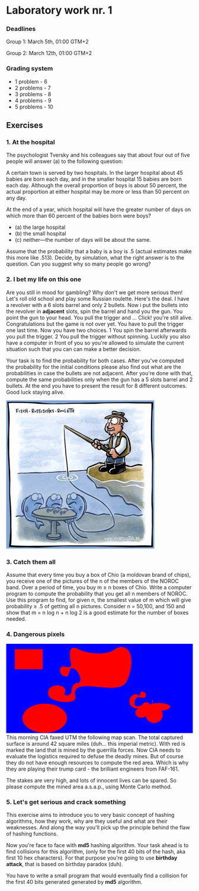# Laboratory work nr. 1

### Deadlines
Group 1: March 5th, 01:00 GTM+2

Group 2: March 12th, 01:00 GTM+2

### Grading system
- 1 problem  - 6
- 2 problems - 7
- 3 problems - 8
- 4 problems - 9
- 5 problems - 10

## Exercises
### 1. At the hospital
The psychologist Tversky and his colleagues say that about four out of five people will answer (a) to the following question:

A certain town is served by two hospitals. In the larger hospital about 45 babies are born each day, and in the smaller hospital 15 babies are born each day. Although the overall proportion of boys is about 50 percent, the actual
proportion at either hospital may be more or less than 50 percent on any day.

At the end of a year, which hospital will have the greater number of days on which more than 60 percent of the babies born were boys?

- (a) the large hospital
- (b) the small hospital
- (c) neither—the number of days will be about the same.

Assume that the probability that a baby is a boy is .5 (actual estimates make this more like .513). Decide, by simulation, what the right answer is to the question. Can you suggest why so many people go wrong?

### 2. I bet my life on this one
Are you still in mood for gambling? Why don't we get more serious then! Let's roll old school and play some Russian roulette. Here's the deal. I have a revolver with a 6 slots barrel and only 2 bullets. Now i put the bullets into the revolver in **adjacent** slots, spin the barrel and hand you the gun. You point the gun to your head. You pull the trigger and ... Click! you're still alive. Congratulations but the game is not over yet. You have to pull the trigger one last time. Now you have two choices. 1 You spin the barrel afterwards you pull the trigger. 2 You pull the trigger without spinning. Luckily you also have a computer in front of you so you're allowed to simulate the current situation such that you can can make a better decision.

Your task is to find the probability for both cases. After you've computed the probability for the initial conditions please also find out what are the probabilities in case the bullets are not adjacent. After you're done with that, compute the same probabilities only when the gun has a 5 slots barrel and 2 bullets. At the end you have to present the result for 8 different outcomes. Good luck staying alive.

![](https://github.com/ViSilver/labs/blob/master/aux/fish_russian_roulette.jpg)

### 3. Catch them all
Assume that every time you buy a box of Chio (a moldovan brand of chips), you receive one of the pictures of the n of the members of the NOROC band. Over a period of time, you buy m ≥ n boxes of Chio. Write a computer program to compute the probability that you get all n members of NOROC. Use this program to find, for given n, the smallest value of m which will give probability ≥ .5 of getting all n pictures. Consider n = 50,100, and 150 and show that m = n log n + n log 2 is a good estimate for the number of boxes needed.

### 4. Dangerous pixels
![](https://github.com/ViSilver/labs/blob/master/aux/danger_zone.png)
This morning CIA faxed UTM the following map scan. The total captured surface is around 42 square miles (duh... this imperial metric). With red is marked the land that is mined by the guerrilla forces. Now CIA needs to evaluate the logistics required to defuse the deadly mines. But of course they do not have enough resources to compute the red area. Which is why they are playing their trump card - the brilliant engineers from FAF-161.

The stakes are very high, and lots of innocent lives can be spared. So please compute the mined area a.s.a.p., using Monte Carlo method.

### 5. Let's get serious and crack something
This exercise aims to introduce you to very basic concept of hashing algorithms, how they work, why are they useful and what are their weaknesses. And along the way you'll pick up the principle behind the flaw of hashing functions.

Now you're face to face with **md5** hashing algorithm. Your task ahead is to find collisions for this algorithm, (only for the first 40 bits of the hash, aka first 10 hex characters). For that purpose you're going to use **birthday attack**, that is based on birthday paradox (duh).

You have to write a small program that would eventually find a collision for the first 40 bits generated generated by **md5** algorithm.


